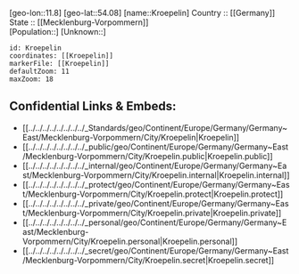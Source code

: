 ﻿---
location: [54.08,11.8] 
mapzoom: [7,12] 
mapmarker: city 
type: City
tags:
- geo/City


SpocWebEntityId: 31675
isDeleted: false
confidential: public

---
[geo-lon::11.8] 
[geo-lat::54.08] 
[name::Kroepelin] 
Country :: [[Germany]]  
State :: [[Mecklenburg-Vorpommern]]  
[Population::] 
[Unknown::] 


```leaflet
id: Kroepelin
coordinates: [[Kroepelin]] 
markerFile: [[Kroepelin]] 
defaultZoom: 11 
maxZoom: 18
```


## Confidential Links & Embeds: 
- [[../../../../../../../../_Standards/geo/Continent/Europe/Germany/Germany~East/Mecklenburg-Vorpommern/City/Kroepelin|Kroepelin]] 
- [[../../../../../../../../_public/geo/Continent/Europe/Germany/Germany~East/Mecklenburg-Vorpommern/City/Kroepelin.public|Kroepelin.public]] 
- [[../../../../../../../../_internal/geo/Continent/Europe/Germany/Germany~East/Mecklenburg-Vorpommern/City/Kroepelin.internal|Kroepelin.internal]] 
- [[../../../../../../../../_protect/geo/Continent/Europe/Germany/Germany~East/Mecklenburg-Vorpommern/City/Kroepelin.protect|Kroepelin.protect]] 
- [[../../../../../../../../_private/geo/Continent/Europe/Germany/Germany~East/Mecklenburg-Vorpommern/City/Kroepelin.private|Kroepelin.private]] 
- [[../../../../../../../../_personal/geo/Continent/Europe/Germany/Germany~East/Mecklenburg-Vorpommern/City/Kroepelin.personal|Kroepelin.personal]] 
- [[../../../../../../../../_secret/geo/Continent/Europe/Germany/Germany~East/Mecklenburg-Vorpommern/City/Kroepelin.secret|Kroepelin.secret]] 
